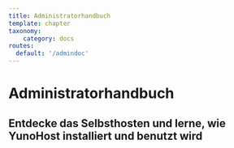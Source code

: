 ```yaml
---
title: Administratorhandbuch
template: chapter
taxonomy:
    category: docs
routes:
  default: '/admindoc'
---
```


# Administratorhandbuch

## Entdecke das Selbsthosten und lerne, wie YunoHost installiert und benutzt wird
